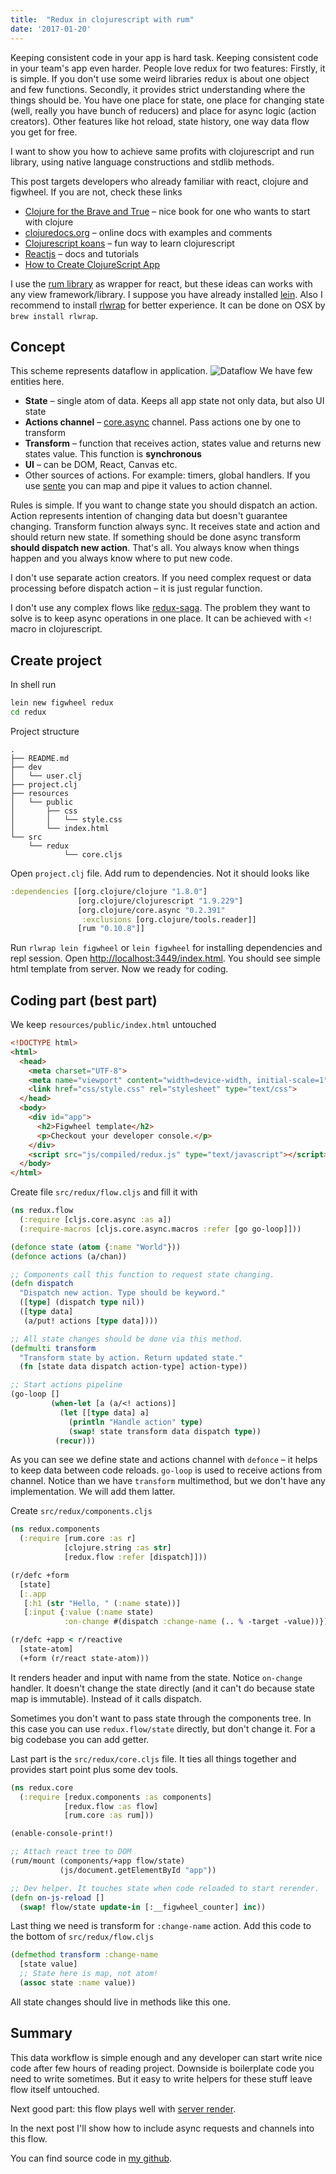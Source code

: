 ```yaml
---
title:  "Redux in clojurescript with rum"
date: '2017-01-20'
---
```


Keeping consistent code in your app is hard task. Keeping consistent code in your team's app even harder. People love redux for two features:
Firstly, it is simple. If you don't use some weird libraries redux is about one object and few functions.
Secondly, it provides strict understanding where the things should be. You have one place for state, one place for changing state (well, really you have bunch of reducers) and place for async logic (action creators).
Other features like hot reload, state history, one way data flow you get for free.

I want to show you how to achieve same profits with clojurescript and run library, using native language constructions and stdlib methods.

This post targets developers who already familiar with react, clojure and figwheel. If you are not, check these links

* [Clojure for the Brave and True](http://www.braveclojure.com/) – nice book for one who wants to start with clojure
* [clojuredocs.org](http://clojuredocs.org/) – online docs with examples and comments
* [Clojurescript koans](http://clojurescriptkoans.com/) – fun way to learn clojurescript
* [Reactjs](https://facebook.github.io/react/) – docs and tutorials
* [How to Create ClojureScript App](https://medium.com/@roman01la/how-to-create-clojurescript-app-4e38778c4762)

I use the [rum library](https://github.com/tonsky/rum) as wrapper for react, but these ideas can works with any view framework/library.
I suppose you have already installed [lein](https://leiningen.org/#install).
Also I recommend to install [rlwrap](https://github.com/hanslub42/rlwrap) for better experience. It can be done on OSX by `brew install rlwrap`.

## Concept
This scheme represents dataflow in application.
![Dataflow][1]
We have few entities here.

* **State** – single atom of data. Keeps all app state not only data, but also UI state
* **Actions channel** – [core.async](https://clojure.github.io/core.async/) channel. Pass actions one by one to transform
* **Transform** – function that receives action, states value and returns new states value. This function is **synchronous**
* **UI** – can be DOM, React, Canvas etc.
* Other sources of actions. For example: timers, global handlers. If you use [sente](https://github.com/ptaoussanis/sente) you can map and pipe it values to action channel.

Rules is simple. If you want to change state you should dispatch an action. Action represents intention of changing data but doesn't guarantee changing. Transform function always sync. It receives state and action and should return new state. If something should be done async transform **should dispatch new action**. That's all. You always know when things happen and you always know where to put new code.

I don't use separate action creators. If you need complex request or data processing before dispatch action – it is just regular function.

I don't use any complex flows like [redux-saga](https://github.com/redux-saga/redux-saga). The problem they want to solve is to keep async operations in one place. It can be achieved with `<!` macro in clojurescript.

## Create project
In shell run

```bash
lein new figwheel redux
cd redux
```

Project structure

```
.
├── README.md
├── dev
│   └── user.clj
├── project.clj
├── resources
│   └── public
│       ├── css
│       │   └── style.css
│       └── index.html
└── src
    └── redux
            └── core.cljs
```

Open `project.clj` file. Add rum to dependencies. Not it should looks like

```clojure
:dependencies [[org.clojure/clojure "1.8.0"]
               [org.clojure/clojurescript "1.9.229"]
               [org.clojure/core.async "0.2.391"
                :exclusions [org.clojure/tools.reader]]
               [rum "0.10.8"]]
```

Run `rlwrap lein figwheel` or `lein figwheel` for installing dependencies and repl session.
Open [http://localhost:3449/index.html](http://localhost:3449/index.html). You should see simple html template from server. Now we ready for coding.

## Coding part (best part)
We keep `resources/public/index.html` untouched

```html
<!DOCTYPE html>
<html>
  <head>
    <meta charset="UTF-8">
    <meta name="viewport" content="width=device-width, initial-scale=1">
    <link href="css/style.css" rel="stylesheet" type="text/css">
  </head>
  <body>
    <div id="app">
      <h2>Figwheel template</h2>
      <p>Checkout your developer console.</p>
    </div>
    <script src="js/compiled/redux.js" type="text/javascript"></script>
  </body>
</html>
```

Create file `src/redux/flow.cljs` and fill it with

```clojure
(ns redux.flow
  (:require [cljs.core.async :as a])
  (:require-macros [cljs.core.async.macros :refer [go go-loop]]))

(defonce state (atom {:name "World"}))
(defonce actions (a/chan))

;; Components call this function to request state changing.
(defn dispatch
  "Dispatch new action. Type should be keyword."
  ([type] (dispatch type nil))
  ([type data]
   (a/put! actions [type data])))

;; All state changes should be done via this method.
(defmulti transform
  "Transform state by action. Return updated state."
  (fn [state data dispatch action-type] action-type))

;; Start actions pipeline
(go-loop []
         (when-let [a (a/<! actions)]
           (let [[type data] a]
             (println "Handle action" type)
             (swap! state transform data dispatch type))
          (recur)))
```

As you can see we define state and actions channel with `defonce` – it helps to keep data between code reloads.
`go-loop` is used to receive actions from channel.
Notice than we have `transform` multimethod, but we don't have any implementation. We will add them latter.

Create `src/redux/components.cljs`

```clojure
(ns redux.components
  (:require [rum.core :as r]
            [clojure.string :as str]
            [redux.flow :refer [dispatch]]))

(r/defc +form
  [state]
  [:.app
   [:h1 (str "Hello, " (:name state))]
   [:input {:value (:name state)
            :on-change #(dispatch :change-name (.. % -target -value))}]])

(r/defc +app < r/reactive
  [state-atom]
  (+form (r/react state-atom)))
```
It renders header and input with name from the state. Notice `on-change` handler. It doesn't change the state directly (and it can't do because state map is immutable). Instead of it calls dispatch.

Sometimes you don't want to pass state through the components tree. In this case you can use `redux.flow/state` directly, but don't change it. For a big codebase you can add getter.

Last part is the `src/redux/core.cljs` file. It ties all things together and provides start point plus some dev tools.

```clojure
(ns redux.core
  (:require [redux.components :as components]
            [redux.flow :as flow]
            [rum.core :as rum]))

(enable-console-print!)

;; Attach react tree to DOM
(rum/mount (components/+app flow/state)
           (js/document.getElementById "app"))

;; Dev helper. It touches state when code reloaded to start rerender.
(defn on-js-reload []
  (swap! flow/state update-in [:__figwheel_counter] inc))
```

Last thing we need is transform for `:change-name` action. Add this code to the bottom of `src/redux/flow.cljs`

```clojure
(defmethod transform :change-name
  [state value]
  ;; State here is map, not atom!
  (assoc state :name value))
```

All state changes should live in methods like this one.

## Summary
This data workflow is simple enough and any developer can start write nice code after few hours of reading project. Downside is boilerplate code you need to write sometimes. But it easy to write helpers for these stuff leave flow itself untouched.

Next good part: this flow plays well with [server render](http://slonoed.net/clojure-render-react).

In the next post I'll show how to include async requests and channels into this flow.

You can find source code in [my github](https://github.com/slonoed/blog-redux-in-closurescript-with-rum).

[1]: ./flow.png "flow"
